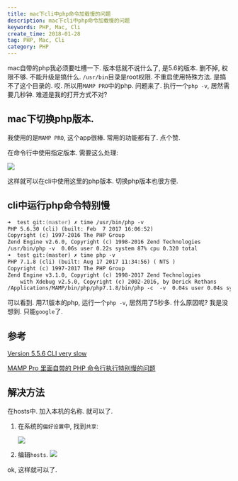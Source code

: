 ```yaml
---
title: mac下cli中php命令加载慢的问题
description: mac下cli中php命令加载慢的问题
keywords: PHP, Mac, Cli
create_time: 2018-01-28
tag: PHP, Mac, Cli
category: PHP
---
```


mac自带的php我必须要吐槽一下. 版本低就不说什么了, 是5.6的版本. 删不掉, 权限不够. 不能升级是搞什么.
`/usr/bin`目录是root权限. 不重启使用特殊方法. 是搞不了这个目录的. 哎. 所以用`MAMP PRO`中的php. 问题来了.
执行一个`php -v`, 居然需要几秒钟. 难道是我的打开方式不对?

## mac下切换php版本.

我使用的是`MAMP PRO`, 这个app很棒. 常用的功能都有了. 点个赞.

在命令行中使用指定版本. 需要这么处理:

![](/images/composer_commit__mamp.png)

这样就可以在cli中使用这里的php版本. 切换php版本也很方便.

## cli中运行php命令特别慢

```zsh
➜  test git:(master) ✗ time /usr/bin/php -v
PHP 5.6.30 (cli) (built: Feb  7 2017 16:06:52)
Copyright (c) 1997-2016 The PHP Group
Zend Engine v2.6.0, Copyright (c) 1998-2016 Zend Technologies
/usr/bin/php -v  0.06s user 0.22s system 87% cpu 0.320 total
➜  test git:(master) ✗ time php -v
PHP 7.1.8 (cli) (built: Aug 17 2017 11:34:56) ( NTS )
Copyright (c) 1997-2017 The PHP Group
Zend Engine v3.1.0, Copyright (c) 1998-2017 Zend Technologies
    with Xdebug v2.5.0, Copyright (c) 2002-2016, by Derick Rethans
/Applications/MAMP/bin/php/php7.1.8/bin/php -c  -v  0.04s user 0.04s system 1% cpu 5.161 total
```
可以看到. 用7.1版本的php, 运行一个`php -v`, 居然用了5秒多. 什么原因呢? 我是没想到. 只能`google`了.

## 参考

[Version 5.5.6 CLI very slow](https://github.com/liip/php-osx/issues/102)

[MAMP Pro 里面自带的 PHP 命令行执行特别慢的问题](https://sexywp.com/mamp-pro-php-cli-very-slow.htm)

## 解决方法

在hosts中. 加入本机的名称. 就可以了.

1. 在系统的`偏好设置`中, 找到`共享`:

    ![](/images/composer_commit__mamp_1.png)

2. 编辑`hosts`.
    ![](/images/composer_commit__mamp_2.png)

ok, 这样就可以了.

